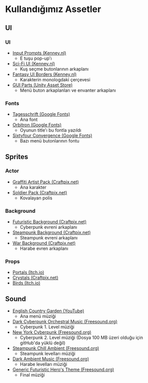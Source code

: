 # Kullandığımız Assetler

## UI

### UI
- [Input Prompts (Kenney.nl)](https://kenney.nl/assets/input-prompts)
  - E tuşu pop-up'ı
- [Sci-Fi UI (Kenney.nl)](https://kenney.nl/assets/ui-pack-sci-fi)
  - Kuş seçme butonlarının arkaplanı
- [Fantasy UI Borders (Kenney.nl)](https://kenney.nl/assets/fantasy-ui-borders)
  - Karakterin monologdaki çerçevesi 
- [GUI Parts (Unity Asset Store)](https://assetstore.unity.com/packages/2d/gui/icons/gui-parts-159068)
  - Menü buton arkaplanları ve envanter arkaplanı 

### Fonts
- [Tagesschrift (Google Fonts)](https://fonts.google.com/specimen/Tagesschrift)
  - Ana font
- [Orbitron (Google Fonts)](https://fonts.google.com/specimen/Orbitron)
  - Oyunun title'ı bu fontla yazıldı
- [Sixtyfour Convergence (Google Fonts)](https://fonts.google.com/specimen/Sixtyfour+Convergence)
  - Bazı menü butonlarının fontu

## Sprites

### Actor
- [Graffiti Artist Pack (Craftpix.net)](https://craftpix.net/freebies/free-graffiti-artist-sprite-sheet-pixel-art-pack/)
  - Ana karakter 
- [Soldier Pack (Craftpix.net)](https://craftpix.net/freebies/free-soldier-sprite-sheets-pixel-art/)
  - Kovalayan polis  

### Background
- [Futuristic Background (Craftpix.net)](https://craftpix.net/freebies/free-futuristic-city-pixel-art-backgrounds/)
  - Cyberpunk evreni arkaplanı 
- [Steampunk Background (Craftpix.net)](https://craftpix.net/freebies/free-steampunk-cityscape-pixel-backgrounds/)
  - Steampunk evreni arkaplanı 
- [War Background (Craftpix.net)](https://craftpix.net/freebies/free-war-pixel-art-2d-backgrounds/)
  - Harabe evren arkaplanı 

### Props
- [Portals (Itch.io)](https://actuallykron.itch.io/32x32-2d-portal-asset-pack) 
- [Crystals (Craftpix.net)](https://craftpix.net/freebies/free-crystals-pixel-art-asset-pack/)
- [Birds (Itch.io)](https://lyaseek.itch.io/miniffanimals)

## Sound

- [English Country Garden (YouTube)](https://www.youtube.com/watch?v=vDA19CRK3NQ)
  - Ana menü müziği 
- [Dark Cyberpunk Orchestral Music (Freesound.org)](https://freesound.org/people/Bertsz/sounds/524309/)
  - Cyberpunk 1. Level müziği 
- [New York Cyberpunk (Freesound.org)](https://freesound.org/people/szegvari/sounds/611305/)
  - Cyberpunk 2. Level müziği (Dosya 100 MB üzeri olduğu için gitHub'da yüklü değil)
- [Steampunk Chill Ambient (Freesound.org)](https://freesound.org/people/szegvari/sounds/580632/)
  - Steampunk levelları müziği 
- [Dark Ambient Music (Freesound.org)](https://freesound.org/people/TheoJT/sounds/511434/)
  - Harabe levelları müziği 
- [Generic Futuristic Hero's Theme (Freesound.org)](https://freesound.org/people/marcriver29/sounds/645691/)
  - Final müziği 
